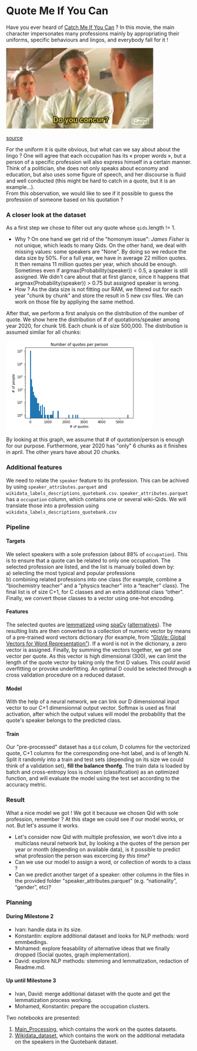 # Quote Me If You Can

Have you ever heard of [Catch Me If You Can](https://en.wikipedia.org/wiki/Catch_Me_If_You_Can) ? In this movie, the main character impersonates many professions mainly by appropriating their uniforms, specific behaviours and lingos, and everybody fall for it !  

<img title="Do you concur ?" width="400px" src="img/tenor.gif">

[source](https://media1.tenor.com/images/24eba459fc0a6e19c4d2d60ed678e2f9/tenor.gif?itemid=7219821)

For the uniform it is quite obvious, but what can we say about about the lingo ? One will agree that each occupation has its « proper words », but a person of a specific profession will also express himself in a certain manner. Think of a politician, she does not only speaks about economy and education, but also uses some figure of speech, and her discourse is fluid and well conducted (this might be hard to catch in a quote, but it is an example…).  
From this observation, we would like to see if it possible to guess the profession of someone based on his quotation ?

### A closer look at the dataset 

As a first step we chose to filter out any quote whose `qids`.length != 1. 
* Why ? On one hand we get rid of the "homonym issue": _James Fisher_ is not unique, which leads to many Qids. On the other hand, we deal with missing values: some speakers are "None".  By doing so we reduce the data size by 50%. For a full year, we have in average 22 million quotes. It then remains 11 million quotes per year, which should be enough.  
Sometimes even if argmax(Probability(speaker)) < 0.5, a speaker is still assigned. We didn't care about that at first glance, since it happens that  argmax(Probability(speaker)) > 0.75 but assigned speaker is wrong. 
* How ? As the data size is not fitting our RAM, we filtered out for each year "chunk by chunk" and store the result in 5 new csv files. We can work on those file by appliying the same method.

After that, we perform a first analysis on the distribution of the number of quote. We show here the distribution of # of quotations/speaker among year 2020, for chunk 1/6. Each chunk is of size 500,000. The distribution is assumed similar for all chunks: 

<img title="2020: first 500000 quotes" width="400px" src="img/2020first500000.PNG">

By looking at this graph, we assume that # of quotation/person is enough for our purpose. Furthermore, year 2020 has "only" 6 chunks as it finishes in april. The other years have about 20 chunks.

### Additional features

We need to relate the `speaker` feature to its profession. This can be achived by using `speaker_attributes.parquet` and `wikidata_labels_descriptions_quotebank.csv`. `speaker_attributes.parquet` has a `occupation` column, which contains one or several wiki-Qids. We will translate those into a profession using `wikidata_labels_descriptions_quotebank.csv`

### Pipeline
#### Targets
We select speakers with a sole profession (about 88% of `occupation`). This is to ensure that a quote can be related to only one occupation. The selected profession are listed, and the list is manualy boiled down by:  
 a) selecting the most typical and popular professions  
 b) combining related professions into one class (for example, combine a “biochemistry teacher” and a “physics teacher” into a “teacher” class).
The final list is of size C+1, for C classes and an extra additional class “other”. Finally, we convert those classes to a vector using one-hot encoding.

#### Features
The selected quotes are [lemmatized](https://pythonwife.com/lemmatization-in-nlp/) using [spaCy](https://spacy.io/) ([alternatives](https://www.analyticsvidhya.com/blog/2020/08/top-4-sentence-embedding-techniques-using-python/)). The resulting lists are then converted to a collection of numeric vector by means of a pre-trained word vectors dictionary (for example, from [“GloVe: Global Vectors for Word Representation”](https://nlp.stanford.edu/projects/glove/)). If a word is not in the dictionary, a zero vector is assigned. Finally, by summing the vectors together, we get one vector per quote. As this vector is high dimensional (300), we can limit the length of the quote vector by taking only the first D values. This _could_ avoid overfitting or provoke underfitting. An optimal D could be selected through a cross validation procedure on a reduced dataset. 

#### Model
With the help of a neural network, we can link our D dimensionnal input vector to our C+1 dimensionnal output vector. Softmax is used as final activation, after which the output values will model the probability that the quote's speaker belongs to the predicted class.

#### Train
Our "pre-processed" dataset has a `Qid` colum, D columns for the vectorized quote, C+1 columns for the corresponding one-hot label, and is of length N. Split it randomly into a train and test sets (depending on its size we could think of a validation set), **fill the balance thonfg**. The train data is loaded by batch and cross-entropy loss is chosen (classification) as an optimized function, and will evaluate the model using the test set according to the accuracy metric.

### Result
What a nice model we got ! We got it because we chosen Qid with sole profession, remember ? At this stage we could see if our model works, or not. But let's assume it works.  
* Let's consider now Qid with multiple profession, we won't dive into a multiclass neural network but, by looking a the quotes of the person per year or month (depending on available data), is it possible to predict what profession the person was excercing _by this time_?
* Can we use our model to assign a word, or collection of words to a class ? 
* Can we predict another target of a speaker: other columns in the files in the provided folder "speaker_attributes.parquet" (e.g. “nationality”, “gender”, etc)?

### Planning
#### During Milestone 2
* Ivan: handle data in its size.
* Konstantin: explore additional dataset and looks for NLP methods: word emmbedings.
* Mohamed: explore feasability of alternative ideas that we finally dropped (Social quotes, graph implementation).
* David: explore NLP methods: stemming and lemmatization, redaction of Readme.md.

#### Up until Milestone 3
* Ivan, David: merge additional dataset with the quote and get the lemmatization process working.
* Mohamed, Konstantin: prepare the occupation clusters.

Two notebooks are presented: 

1) [Main_Processing](https://github.com/epfl-ada/ada-2021-project-k-dim/blob/main/code/Main_Processing.ipynb), which contains the work on the quotes datasets.
2) [Wikidata_dataset](https://github.com/epfl-ada/ada-2021-project-k-dim/blob/main/code/Wikidata_dataset.ipynb), which contains the work on the additional metadata on the speakers in the Quotebank dataset.
